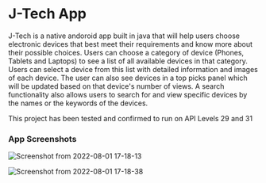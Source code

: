 # J-Tech App
J-Tech is a native andoroid app built in java that will help users choose electronic devices that best meet their requirements and know more about
their possible choices. Users can choose a category of device (Phones, Tablets and Laptops) to see a list of all available devices in that category. Users can select a device from this list with detailed information and images of each device. The user can also see devices in a top picks panel which will be updated based on that device's number of views. A search functionality also allows users to search for and view specific devices by the names or the
keywords of the devices.

This project has been tested and confirmed to run on API Levels 29 and 31

<h3>App Screenshots</h3>

![Screenshot from 2022-08-01 17-18-13](https://user-images.githubusercontent.com/79777458/182077342-bcf59ec4-6f9f-4eb3-b081-4cc1ba55eefc.png)

![Screenshot from 2022-08-01 17-18-38](https://user-images.githubusercontent.com/79777458/182077376-c28dee8e-240e-47ee-9732-49f1b63f108e.png)


